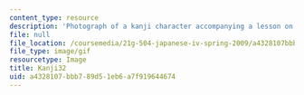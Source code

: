 ```yaml
---
content_type: resource
description: 'Photograph of a kanji character accompanying a lesson on Japanese. '
file: null
file_location: /coursemedia/21g-504-japanese-iv-spring-2009/a4328107bbb789d51eb6a7f919644674_Kanji32.gif
file_type: image/gif
resourcetype: Image
title: Kanji32
uid: a4328107-bbb7-89d5-1eb6-a7f919644674
---
```

